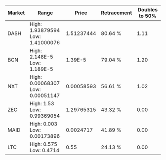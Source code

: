 | Market | Range | Price| Retracement | Doubles to 50% |
| --- | --- | --- | --- | --- |
| DASH | High: 1.93879594<br />Low: 1.41000076 | 1.51237444 | 80.64 % | 1.11 |
| BCN | High: 2.148E-5<br />Low: 1.189E-5 | 1.39E-5 | 79.04 % | 1.20 |
| NXT | High: 0.00068307<br />Low: 0.00051147 | 0.00058593 | 56.61 % | 1.02 |
| ZEC | High: 1.53<br />Low: 0.99369054 | 1.29765315 | 43.32 % | 0.00 |
| MAID | High: 0.003<br />Low: 0.00173896 | 0.0024717 | 41.89 % | 0.00 |
| LTC | High: 0.575<br />Low: 0.4714 | 0.55 | 24.13 % | 0.00 |
